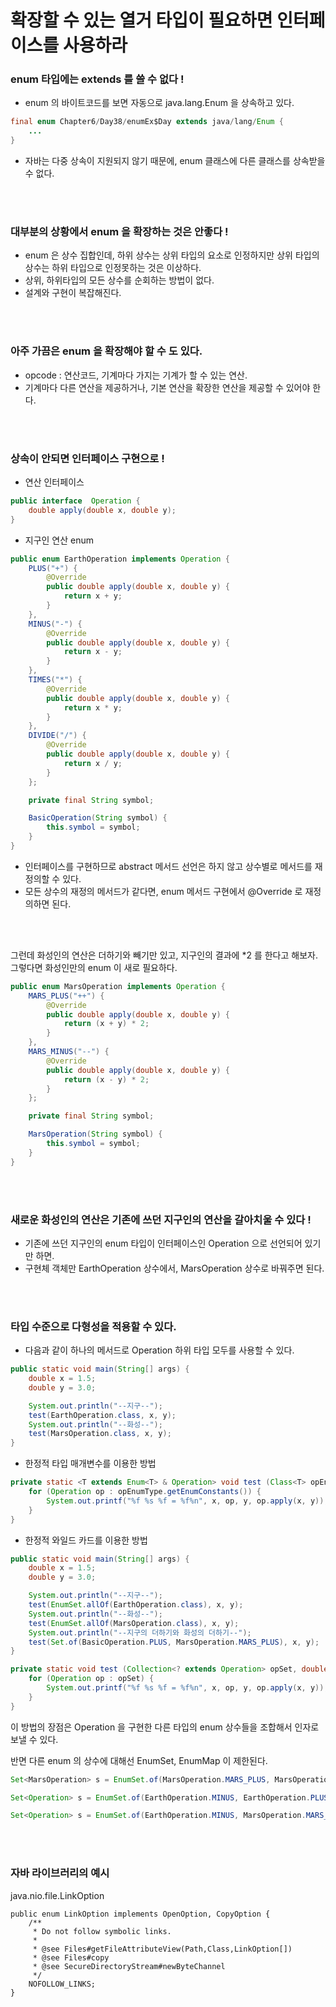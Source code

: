 # 확장할 수 있는 열거 타입이 필요하면 인터페이스를 사용하라
### enum 타입에는 extends 를 쓸 수 없다 !

* enum 의 바이트코드를 보면 자동으로 java.lang.Enum 을 상속하고 있다.

```java
final enum Chapter6/Day38/enumEx$Day extends java/lang/Enum {
	...
}
```

* 자바는 다중 상속이 지원되지 않기 때문에, enum 클래스에 다른 클래스를 상속받을 수 없다.

<br>
<br>

### 대부분의 상황에서 enum 을 확장하는 것은 안좋다 !
* enum 은 상수 집합인데, 하위 상수는 상위 타입의 요소로 인정하지만 상위 타입의 상수는 하위 타입으로 인정못하는 것은 이상하다.
* 상위, 하위타입의 모든 상수를 순회하는 방법이 없다.
* 설계와 구현이 복잡해진다.

<br>
<br>

### 아주 가끔은 enum 을 확장해야 할 수 도 있다.
* opcode : 연산코드, 기계마다 가지는 기계가 할 수 있는 연산.
* 기계마다 다른 연산을 제공하거나, 기본 연산을 확장한 연산을 제공할 수 있어야 한다.

<br>
<br>

### 상속이 안되면 인터페이스 구현으로 !
* 연산 인터페이스
```java
public interface  Operation {
    double apply(double x, double y);
}
```

* 지구인 연산 enum
```java
public enum EarthOperation implements Operation {
    PLUS("+") {
        @Override
        public double apply(double x, double y) {
            return x + y;
        }
    },
    MINUS("-") {
        @Override
        public double apply(double x, double y) {
            return x - y;
        }
    },
    TIMES("*") {
        @Override
        public double apply(double x, double y) {
            return x * y;
        }
    },
    DIVIDE("/") {
        @Override
        public double apply(double x, double y) {
            return x / y;
        }
    };

    private final String symbol;

    BasicOperation(String symbol) {
        this.symbol = symbol;
    }
}
```

* 인터페이스를 구현하므로 abstract 메서드 선언은 하지 않고 상수별로 메서드를 재정의할 수 있다.
* 모든 상수의 재정의 메서드가 같다면, enum 메서드 구현에서 @Override 로 재정의하면 된다.

<br>
<br>

그런데 화성인의 연산은 더하기와 빼기만 있고, 지구인의 결과에 *2 를 한다고 해보자.
그렇다면 화성인만의 enum 이 새로 필요하다.

```java
public enum MarsOperation implements Operation {
    MARS_PLUS("++") {
        @Override
        public double apply(double x, double y) {
            return (x + y) * 2;
        }
    },
    MARS_MINUS("--") {
        @Override
        public double apply(double x, double y) {
            return (x - y) * 2;
        }
    };

    private final String symbol;

    MarsOperation(String symbol) {
        this.symbol = symbol;
    }
}
```

<br>
<br>


### 새로운 화성인의 연산은 기존에 쓰던 지구인의 연산을 갈아치울 수 있다 !
* 기존에 쓰던 지구인의 enum 타입이 인터페이스인 Operation 으로 선언되어 있기만 하면.
* 구현체 객체만 EarthOperation 상수에서, MarsOperation 상수로 바꿔주면 된다.

<br>
<br>

### 타입 수준으로 다형성을 적용할 수 있다.
* 다음과 같이  하나의 메서드로 Operation 하위 타입 모두를 사용할 수 있다.

```java
public static void main(String[] args) {
    double x = 1.5;
    double y = 3.0;

    System.out.println("--지구--");
    test(EarthOperation.class, x, y);
    System.out.println("--화성--");
    test(MarsOperation.class, x, y);
}

```


* 한정적 타입 매개변수를 이용한 방법
```java
private static <T extends Enum<T> & Operation> void test (Class<T> opEnumType, double x, double y) {
    for (Operation op : opEnumType.getEnumConstants()) {
        System.out.printf("%f %s %f = %f%n", x, op, y, op.apply(x, y));
    }
}

```


* 한정적 와일드 카드를 이용한 방법

```java
public static void main(String[] args) {
    double x = 1.5;
    double y = 3.0;

    System.out.println("--지구--");
    test(EnumSet.allOf(EarthOperation.class), x, y);
    System.out.println("--화성--");
    test(EnumSet.allOf(MarsOperation.class), x, y);
    System.out.println("--지구의 더하기와 화성의 더하기--");
    test(Set.of(BasicOperation.PLUS, MarsOperation.MARS_PLUS), x, y);
}

private static void test (Collection<? extends Operation> opSet, double x, double y) {
    for (Operation op : opSet) {
        System.out.printf("%f %s %f = %f%n", x, op, y, op.apply(x, y));
    }
}
```

이 방법의 장점은 Operation 을 구현한 다른 타입의 enum 상수들을 조합해서 인자로 보낼 수 있다.


반면 다른 enum 의 상수에 대해선 EnumSet, EnumMap 이 제한된다.
```java
Set<MarsOperation> s = EnumSet.of(MarsOperation.MARS_PLUS, MarsOperation.MARS_MINUS); // 가능

Set<Operation> s = EnumSet.of(EarthOperation.MINUS, EarthOperation.PLUS); // 불가능

Set<Operation> s = EnumSet.of(EarthOperation.MINUS, MarsOperation.MARS_PLUS); // 불가능
```
<br>
<br>

### 자바 라이브러리의 예시

java.nio.file.LinkOption
```
public enum LinkOption implements OpenOption, CopyOption {
    /**
     * Do not follow symbolic links.
     *
     * @see Files#getFileAttributeView(Path,Class,LinkOption[])
     * @see Files#copy
     * @see SecureDirectoryStream#newByteChannel
     */
    NOFOLLOW_LINKS;
}

```





